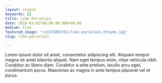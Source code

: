 ```yaml
---
layout: single
keywords: []
title: Like Porcelain
date: 2010-03-01T08:00:00.000+00:00
medium: Fine
featured_image: "/v1574055761/like-porcelain_hfuymo.jpg"
slug: like-porcelain

---
```

Lorem ipsum dolor sit amet, consectetur adipiscing elit. Aliquam tempor magna sit amet lobortis aliquet. Nam eget tempus enim, vitae vehicula nibh. Curabitur ac libero diam. Curabitur a ante pretium, iaculis arcu eget, condimentum purus. Maecenas ac magna in ante tempus placerat vel et purus.